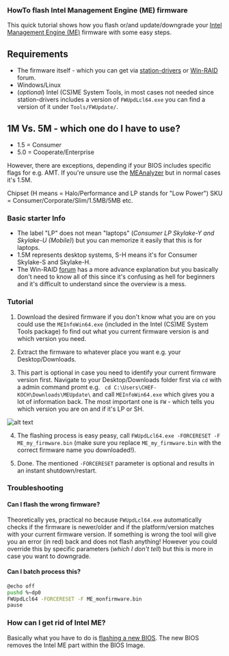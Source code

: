 ### HowTo flash Intel Management Engine (ME) firmware

This quick tutorial shows how you flash or/and update/downgrade your [Intel Management Engine (ME)](https://en.wikipedia.org/wiki/Intel_Management_Engine) firmware with some easy steps.

## Requirements
* The firmware itself - which you can get via [station-drivers](https://www.station-drivers.com/index.php?option=com_remository&Itemid=352&func=select&id=88&lang=en-nz) or [Win-RAID](https://www.win-raid.com/t596f39-Intel-Management-Engine-Drivers-Firmware-amp-System-Tools.html) forum.
* Windows/Linux
* (_optional_) Intel (CS)ME System Tools, in most cases not needed since station-drivers includes a version of `FWUpdLcl64.exe` you can find a version of it under `Tools/FWUpdate/`.

## 1M Vs. 5M - which one do I have to use?

* 1.5 = Consumer
* 5.0 = Cooperate/Enterprise

However, there are exceptions, depending if your BIOS includes specific flags for e.g. AMT. If you're unsure use the [MEAnalyzer](https://github.com/platomav/MEAnalyzer) but in normal cases it's 1.5M.

Chipset (H means = Halo/Performance and LP stands for "Low Power")
SKU = Consumer/Corporate/Slim/1.5MB/5MB etc.


### Basic starter Info
- The label "LP" does not mean "laptops" (_Consumer LP Skylake-Y and Skylake-U (Mobile)_) but you can memorize it easily that this is for laptops.
- 1.5M represents desktop systems, S-H means it's for Consumer Skylake-S and Skylake-H.
- The Win-RAID [forum](https://www.win-raid.com/t596f39-Intel-Management-Engine-Drivers-Firmware-amp-System-Tools.html) has a more advance explanation but you basically don't need to know all of this since it's confusing as hell for beginners and it's difficult to understand since the overview is a mess.

### Tutorial

1. Download the desired firmware if you don't know what you are on you could use the `MEInfoWin64.exe` (included in the Intel (CS)ME System Tools package) fo find out what you current firmware version is and which version you need.

2. Extract the firmware to whatever place you want e.g. your Desktop/Downloads.

3. This part is optional in case you need to identify your current firmware version first. Navigate to your Desktop/Downloads folder first via `cd` with a admin command promt e.g. ` cd C:\Users\CHEF-KOCH\Downloads\MEUpdate\` and call `MEInfoWin64.exe` which gives you a lot of information back. The most important one is `FW` - which tells you which version you are on and if it's LP or SH.

![alt text](https://raw.githubusercontent.com/CHEF-KOCH/HowTo-flash-Intel-Management-Engine-ME-firmware/master/Screenshots/1.png)


4. The flashing process is easy peasy, call `FWUpdLcl64.exe -FORCERESET -F ME_my_firmware.bin` (make sure you replace `ME_my_firmware.bin` with the correct firmware name you downloaded!).

5. Done. The mentioned `-FORCERESET` parameter is optional and results in an instant shutdown/restart.

### Troubleshooting

#### Can I flash the wrong firmware? 

Theoretically yes, practical no because `FWUpdLcl64.exe` automatically checks if the firmware is newer/older and if the platform/version matches with your current firmware version. If something is wrong the tool will give you an error (in red) back and does not flash anything! However you could override this by specific parameters (_which I don't tell_) but this is more in case you want to downgrade.

#### Can I batch process this?

```bash
@echo off
pushd %~dp0
FWUpdLcl64 -FORCERESET -F ME_monfirmware.bin
pause
```

### How can I get rid of Intel ME?

Basically what you have to do is [flashing a new BIOS](https://github.com/corna/me_cleaner/wiki/How-to-apply-me_cleaner). The new BIOS removes the Intel ME part within the BIOS Image. 
